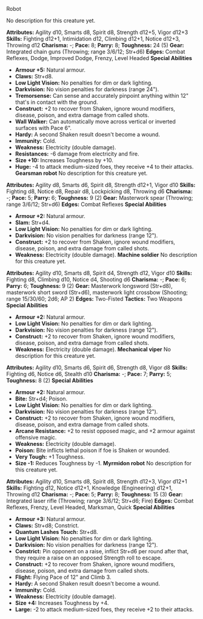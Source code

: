 Robot

No description for this creature yet.

**Attributes:** Agility d10, Smarts d8, Spirit d8, Strength d12+5, Vigor
d12+3
**Skills:** Fighting d12+1, Intimidation d12, Climbing d12+1, Notice
d12+3, Throwing d12
**Charisma:** -; **Pace:** 8; **Parry:** 8; **Toughness:** 24 (5)
**Gear:** Integrated chain guns (Throwing; range 3/6/12; Str+d6)
**Edges:** Combat Reflexes, Dodge, Improved Dodge, Frenzy, Level Headed
**Special Abilities**
- **Armour +5:** Natural armour.
- **Claws:** Str+d8.
- **Low Light Vision:** No penalties for dim or dark lighting.
- **Darkvision:** No vision penalties for darkness (range 24").
- **Tremorsense:** Can sense and accurately pinpoint anything within
12" that's in contact with the ground.
- **Construct:** +2 to recover from Shaken, ignore wound modifiers,
disease, poison, and extra damage from called shots.
- **Wall Walker:** Can automatically move across vertical or inverted
surfaces with Pace 6".
- **Hardy:** A second Shaken result doesn't become a wound.
- **Immunity:** Cold.
- **Weakness:** Electricity (double damage).
- **Resistances:** -6 damage from electricity and fire.
- **Size +10:** Increases Toughness by +10.
- **Huge:** -4 to attack medium-sized foes, they receive +4 to their
attacks.
**Gearsman robot**
No description for this creature yet.

**Attributes:** Agility d8, Smarts d6, Spirit d8, Strength d12+1, Vigor
d10
**Skills:** Fighting d8, Notice d8, Repair d8, Lockpicking d8, Throwing
d6
**Charisma:** -; **Pace:** 5; **Parry:** 6; **Toughness:** 9 (2)
**Gear:** Masterwork spear (Throwing; range 3/6/12; Str+d6)
**Edges:** Combat Reflexes
**Special Abilities**
- **Armour +2:** Natural armour.
- **Slam:** Str+d4.
- **Low Light Vision:** No penalties for dim or dark lighting.
- **Darkvision:** No vision penalties for darkness (range 12").
- **Construct:** +2 to recover from Shaken, ignore wound modifiers,
disease, poison, and extra damage from called shots.
- **Weakness:** Electricity (double damage).
**Machine soldier**
No description for this creature yet.

**Attributes:** Agility d10, Smarts d8, Spirit d4, Strength d12, Vigor
d10
**Skills:** Fighting d8, Climbing d10, Notice d4, Shooting d6
**Charisma:** -; **Pace:** 6; **Parry:** 6; **Toughness:** 9 (2)
**Gear:** Masterwork longsword (Str+d8), masterwork short sword
(Str+d6), masterwork light crossbow (Shooting; range 15/30/60; 2d6; AP
2)
**Edges:** Two-Fisted
**Tactics:** Two Weapons
**Special Abilities**
- **Armour +2:** Natural armour.
- **Low Light Vision:** No penalties for dim or dark lighting.
- **Darkvision:** No vision penalties for darkness (range 12").
- **Construct:** +2 to recover from Shaken, ignore wound modifiers,
disease, poison, and extra damage from called shots.
- **Weakness:** Electricity (double damage).
**Mechanical viper**
No description for this creature yet.

**Attributes:** Agility d10, Smarts d6, Spirit d6, Strength d8, Vigor
d8
**Skills:** Fighting d6, Notice d6, Stealth d10
**Charisma:** -; **Pace:** 7; **Parry:** 5; **Toughness:** 8 (2)
**Special Abilities**
- **Armour +2:** Natural armour.
- **Bite:** Str+d4; Poison.
- **Low Light Vision:** No penalties for dim or dark lighting.
- **Darkvision:** No vision penalties for darkness (range 12").
- **Construct:** +2 to recover from Shaken, ignore wound modifiers,
disease, poison, and extra damage from called shots.
- **Arcane Resistance:** +2 to resist opposed magic, and +2 armour
against offensive magic.
- **Weakness:** Electricity (double damage).
- **Poison:** Bite inflicts lethal poison if foe is Shaken or wounded.
- **Very Tough:** +1 Toughness.
- **Size -1:** Reduces Toughness by -1.
**Myrmidon robot**
No description for this creature yet.

**Attributes:** Agility d10, Smarts d8, Spirit d8, Strength d12+3, Vigor
d12+1
**Skills:** Fighting d12, Notice d12+1, Knowledge (Engineering) d12+1,
Throwing d12
**Charisma:** -; **Pace:** 5; **Parry:** 8; **Toughness:** 15 (3)
**Gear:** Integrated laser rifle (Throwing; range 3/6/12; Str+d6; Fire)
**Edges:** Combat Reflexes, Frenzy, Level Headed, Marksman, Quick
**Special Abilities**
- **Armour +3:** Natural armour.
- **Claws:** Str+d8; Constrict.
- **Quantum Lashes Touch:** Str+d8.
- **Low Light Vision:** No penalties for dim or dark lighting.
- **Darkvision:** No vision penalties for darkness (range 12").
- **Constrict:** Pin opponent on a raise, inflict Str+d6 per round after
that, they require a raise on an opposed Strength roll to escape.
- **Construct:** +2 to recover from Shaken, ignore wound modifiers,
disease, poison, and extra damage from called shots.
- **Flight:** Flying Pace of 12" and Climb 3.
- **Hardy:** A second Shaken result doesn't become a wound.
- **Immunity:** Cold.
- **Weakness:** Electricity (double damage).
- **Size +4:** Increases Toughness by +4.
- **Large:** -2 to attack medium-sized foes, they receive +2 to their
attacks.

